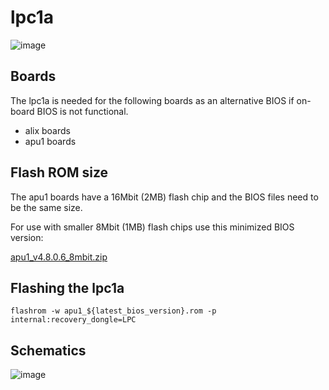 # lpc1a

![image](https://user-images.githubusercontent.com/18163327/134538528-fc98b688-2dca-4306-ac66-021d2c83276a.png)

## Boards
The lpc1a is needed for the following boards as an alternative BIOS if on-board BIOS is not functional.

* alix boards
* apu1 boards

## Flash ROM size
The apu1 boards have a 16Mbit (2MB) flash chip and the BIOS files need to be the same size.

For use with smaller 8Mbit (1MB) flash chips use this minimized BIOS version: 

[apu1_v4.8.0.6_8mbit.zip](https://github.com/pcengines/pcengines_internal_documentation/files/7219025/apu1_v4.8.0.6_8mbit.zip)

## Flashing the lpc1a

`flashrom -w apu1_${latest_bios_version}.rom -p internal:recovery_dongle=LPC`

## Schematics
![image](https://user-images.githubusercontent.com/18163327/134549737-233eb0e1-bc27-468c-a8f3-c6d1090d7cec.png)
